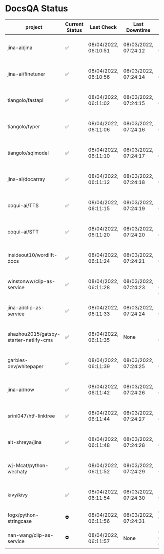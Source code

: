 # DocsQA Status

|               project                |Current Status|     Last Check     |   Last Downtime    |              % Uptime              |
|--------------------------------------|--------------|--------------------|--------------------|------------------------------------|
|jina-ai/jina                          |✅            |08/04/2022, 06:10:51|08/03/2022, 07:24:12|123.222 (since 07/29/2022, 16:38:18)|
|jina-ai/finetuner                     |✅            |08/04/2022, 06:10:56|08/03/2022, 07:24:14|123.229 (since 07/29/2022, 16:38:18)|
|tiangolo/fastapi                      |✅            |08/04/2022, 06:11:02|08/03/2022, 07:24:15|123.238 (since 07/29/2022, 16:38:18)|
|tiangolo/typer                        |✅            |08/04/2022, 06:11:06|08/03/2022, 07:24:16|123.241 (since 07/29/2022, 16:38:18)|
|tiangolo/sqlmodel                     |✅            |08/04/2022, 06:11:10|08/03/2022, 07:24:17|123.245 (since 07/29/2022, 16:38:18)|
|jina-ai/docarray                      |✅            |08/04/2022, 06:11:12|08/03/2022, 07:24:18|123.244 (since 07/29/2022, 16:38:18)|
|coqui-ai/TTS                          |✅            |08/04/2022, 06:11:15|08/03/2022, 07:24:19|123.247 (since 07/29/2022, 16:38:18)|
|coqui-ai/STT                          |✅            |08/04/2022, 06:11:20|08/03/2022, 07:24:20|123.251 (since 07/29/2022, 16:38:18)|
|insideout10/wordlift-docs             |✅            |08/04/2022, 06:11:24|08/03/2022, 07:24:21|123.255 (since 07/29/2022, 16:38:18)|
|winstonww/clip-as-service             |✅            |08/04/2022, 06:11:28|08/03/2022, 07:24:23|189.799 (since 08/01/2022, 02:40:51)|
|jina-ai/clip-as-service               |✅            |08/04/2022, 06:11:33|08/03/2022, 07:24:24|123.263 (since 07/29/2022, 16:38:18)|
|shazhou2015/gatsby-starter-netlify-cms|✅            |08/04/2022, 06:11:35|None                |100.000 (since 08/03/2022, 10:30:18)|
|garbles-dev/whitepaper                |✅            |08/04/2022, 06:11:39|08/03/2022, 07:24:25|123.264 (since 07/29/2022, 16:38:18)|
|jina-ai/now                           |✅            |08/04/2022, 06:11:42|08/03/2022, 07:24:26|123.267 (since 07/29/2022, 16:38:18)|
|srini047/htf-linktree                 |✅            |08/04/2022, 06:11:44|08/03/2022, 07:24:27|126.949 (since 07/31/2022, 18:29:28)|
|alt-shreya/jina                       |✅            |08/04/2022, 06:11:48|08/03/2022, 07:24:28|123.270 (since 07/29/2022, 16:38:18)|
|wj-Mcat/python-wechaty                |✅            |08/04/2022, 06:11:52|08/03/2022, 07:24:29|123.274 (since 07/29/2022, 16:38:18)|
|kivy/kivy                             |✅            |08/04/2022, 06:11:54|08/03/2022, 07:24:30|123.276 (since 07/29/2022, 16:38:18)|
|fogx/python-stringcase                |⛔️           |08/04/2022, 06:11:56|08/03/2022, 07:24:31|0.000 (since 08/01/2022, 12:54:44)  |
|nan-wang/clip-as-service              |⛔️           |08/04/2022, 06:11:57|None                |0.000 (since 08/04/2022, 05:17:56)  |
